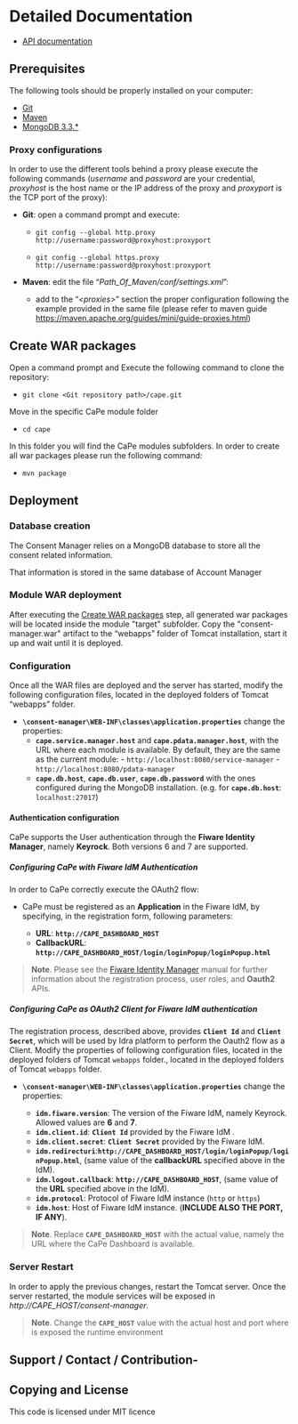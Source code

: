 
# Detailed Documentation
- [API documentation](api/)

## Prerequisites

The following tools should be properly installed on your computer:

-   [Git](https://git-scm.com/downloads)
-   [Maven](https://maven.apache.org/download.cgi)
-   [MongoDB 3.3.*](https://www.mongodb.com/download-center#community)

### Proxy configurations

In order to use the different tools behind a proxy please execute the following commands (*username* and *password* are your credential, *proxyhost* is the host name or the IP address of the proxy and *proxyport* is the TCP port of the proxy):

-   **Git**: open a command prompt and execute:

    -   `git config --global http.proxy http://username:password@proxyhost:proxyport`

    -   `git config --global https.proxy http://username:password@proxyhost:proxyport`
    
-   **Maven**: edit the file “*Path\_Of\_Maven/conf/settings.xml*”:
    -   add to the “*&lt;proxies&gt;*” section the proper configuration following the example provided in the same file (please refer to maven guide https://maven.apache.org/guides/mini/guide-proxies.html)

## Create WAR packages

Open a command prompt and Execute the following command to clone the
repository:

-   `git clone <Git repository path>/cape.git`

Move in the specific CaPe module folder

-   `cd cape`

In this folder you will find the CaPe modules subfolders. In order to create all war packages please run the following command:

-   `mvn package`

## Deployment

### Database creation

The Consent Manager relies on a MongoDB database to store all the consent related information.

That information is stored in the same database of Account Manager 

### Module WAR deployment
After executing the [Create WAR packages](#create-war-packages) step, all generated war packages will be located inside the module "target" subfolder. Copy the "consent-manager.war" artifact to the “webapps” folder of Tomcat installation, start it up and wait until it is deployed.

### Configuration

Once all the WAR files are deployed and the server has started, modify the following configuration files, located in the deployed folders of Tomcat “webapps” folder.

-   **`\consent-manager\WEB-INF\classes\application.properties`** change the properties:
    -  **`cape.service.manager.host`** and **`cape.pdata.manager.host`**, with the URL where each module is available. By default, they are the same as the current module: 
            - `http://localhost:8080/service-manager`
            - `http://localhost:8080/pdata-manager`
    - **`cape.db.host`**, **`cape.db.user`**, **`cape.db.password`** with the ones configured during the MongoDB installation. (e.g. for **`cape.db.host`**: `localhost:27017`)

#### Authentication configuration
CaPe supports the User authentication through the **Fiware Identity Manager**, namely **Keyrock**. Both versions 6 and 7 are supported.

##### Configuring CaPe with Fiware IdM Authentication

In order to CaPe correctly execute the OAuth2 flow:

-   CaPe must be registered as an **Application** in the Fiware IdM, by specifying, in the registration form, following parameters:

    -   **URL**: **`http://CAPE_DASHBOARD_HOST`**
    -   **CallbackURL**: **`http://CAPE_DASHBOARD_HOST/login/loginPopup/loginPopup.html`**

> **Note**. Please see the [Fiware Identity Manager](https://fiware-idm.readthedocs.io/en/latest/api/#def-apiOAuth) manual for further information about the registration process, user roles, and **Oauth2** APIs.

##### Configuring CaPe as OAuth2 Client for Fiware IdM authentication

The registration process, described above, provides **`Client Id`** and **`Client Secret`**, which will be used by Idra platform to perform the Oauth2 flow as a Client. Modify the properties of following configuration files, located in the deployed folders of Tomcat `webapps` folder., located in the deployed folders of Tomcat `webapps` folder.

-  **`\consent-manager\WEB-INF\classes\application.properties`** change the properties:

     -   **`idm.fiware.version`**: The version of the Fiware IdM, namely Keyrock.
         Allowed values are **6** and **7**.
    -   **`idm.client.id`**: **`Client Id`** provided by the Fiware IdM .
    -   **`idm.client.secret`**: **`Client Secret`** provided by the Fiware IdM.
    -   **`idm.redirecturi`**:**`http://CAPE_DASHBOARD_HOST/login/loginPopup/loginPopup.html`**,
        (same value of the **callbackURL** specified above in the IdM).
    -   **`idm.logout.callback`**: **`http://CAPE_DASHBOARD_HOST`**,
        (same value of the **URL** specified above in the IdM).
    -   **`idm.protocol`**: Protocol of Fiware IdM instance (`http` or `https`)
    -   **`idm.host`**: Host of Fiware IdM instance. (**INCLUDE ALSO THE PORT,
        IF ANY**).

> **Note**. Replace **`CAPE_DASHBOARD_HOST`** with the actual value, namely the URL where the CaPe Dashboard is available.

### Server Restart 

In order to apply the previous changes, restart the Tomcat server. Once the server restarted, the module services will be exposed in *http://CAPE_HOST/consent-manager*.

> **Note**. Change the **`CAPE_HOST`** value with the actual host and port where is exposed the runtime environment

## Support / Contact / Contribution-



## Copying and License

This code is licensed under MIT licence

